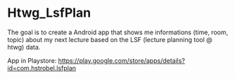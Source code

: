 # Htwg_LsfPlan
The goal is to create a Android app that shows me informations (time, room, topic)  about my next lecture based on the LSF (lecture planning tool @ htwg) data.  

App in Playstore: https://play.google.com/store/apps/details?id=com.hstrobel.lsfplan
